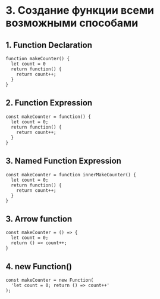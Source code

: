 # 3. Создание функции всеми возможными способами

## 1. Function Declaration

```
function makeCounter() {
  let count = 0
  return function() {
    return count++;
  }
}
```

## 2. Function Expression

```
const makeCounter = function() {
  let count = 0;
  return function() {
    return count++;
  }
}
```

## 3. Named Function Expression

```
const makeCounter = function innerMakeCounter() {
  let count = 0;
  return function() {
    return count++;
  }
}
```

## 3. Arrow function
```
const makeCounter = () => {
  let count = 0;
  return () => count++;
}
```

## 4. new Function()

```
const makeCounter = new Function(
  'let count = 0; return () => count++'
);
```